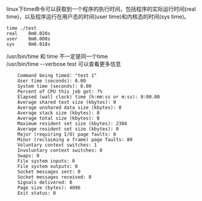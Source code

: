 linux下time命令可以获取到一个程序的执行时间，包括程序的实际运行时间(real time)，以及程序运行在用户态的时间(user time)和内核态的时间(sys time)。  

    time ./test
    real    0m0.020s
    user    0m0.000s
    sys     0m0.018s
    
    
/usr/bin/time  和 time 不一定是同一个time   
/usr/bin/time --verbose test 可以查看更多信息

        Command being timed: "test 1"
        User time (seconds): 0.00
        System time (seconds): 0.00
        Percent of CPU this job got: ?%
        Elapsed (wall clock) time (h:mm:ss or m:ss): 0:00.00
        Average shared text size (kbytes): 0
        Average unshared data size (kbytes): 0
        Average stack size (kbytes): 0
        Average total size (kbytes): 0
        Maximum resident set size (kbytes): 2304
        Average resident set size (kbytes): 0
        Major (requiring I/O) page faults: 0
        Minor (reclaiming a frame) page faults: 80
        Voluntary context switches: 1
        Involuntary context switches: 0
        Swaps: 0
        File system inputs: 0
        File system outputs: 0
        Socket messages sent: 0
        Socket messages received: 0
        Signals delivered: 0
        Page size (bytes): 4096
        Exit status: 0
